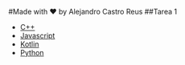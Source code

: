 #Made with :heart: by Alejandro Castro Reus
##Tarea 1
- [C++](https://github.com/AlexReusC/Web-ACastro/tree/main/t1/c%2B%2B)
- [Javascript](https://github.com/AlexReusC/Web-ACastro/tree/main/t1/javascript)
- [Kotlin](https://github.com/AlexReusC/Web-ACastro/tree/main/t1/kotlin)
- [Python](https://github.com/AlexReusC/Web-ACastro/tree/main/t1/python)
